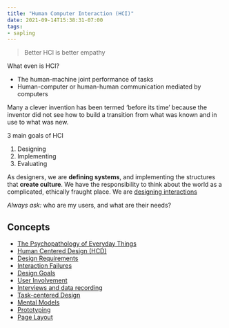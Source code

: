 ```yaml
---
title: "Human Computer Interaction (HCI)"
date: 2021-09-14T15:38:31-07:00
tags:
- sapling
---
```


> Better HCI is better empathy

What even is HCI?
* The human-machine joint performance of tasks
* Human-computer or human-human communication mediated by computers

Many a clever invention has been termed ‘before its time’ because the inventor did not see how to build a transition from what was known and in use to what was new.

3 main goals of HCI
1. Designing
2. Implementing
3. Evaluating

As designers, we are **defining systems**, and implementing the structures that **create culture**. We have the responsibility to think about the world as a complicated, ethically fraught place. We are [designing interactions](thoughts/interaction%20design.md)

_Always ask:_ who are my users, and what are their needs?

## Concepts
- [The Psychopathology of Everyday Things](thoughts/The%20Psychopathology%20of%20Everyday%20Things.md)
- [Human Centered Design (HCD)](thoughts/human%20centered%20design.md)
- [Design Requirements](thoughts/design%20requirements.md)
- [Interaction Failures](thoughts/interaction%20failure.md)
- [Design Goals](thoughts/design%20goals.md)
- [User Involvement](thoughts/user%20involvement.md)
- [Interviews and data recording](thoughts/interviews%20and%20data%20recording.md)
- [Task-centered Design](thoughts/task%20centered%20design.md)
- [Mental Models](thoughts/mental%20model.md)
- [Prototyping](thoughts/prototyping.md)
- [Page Layout](thoughts/page%20layout.md)